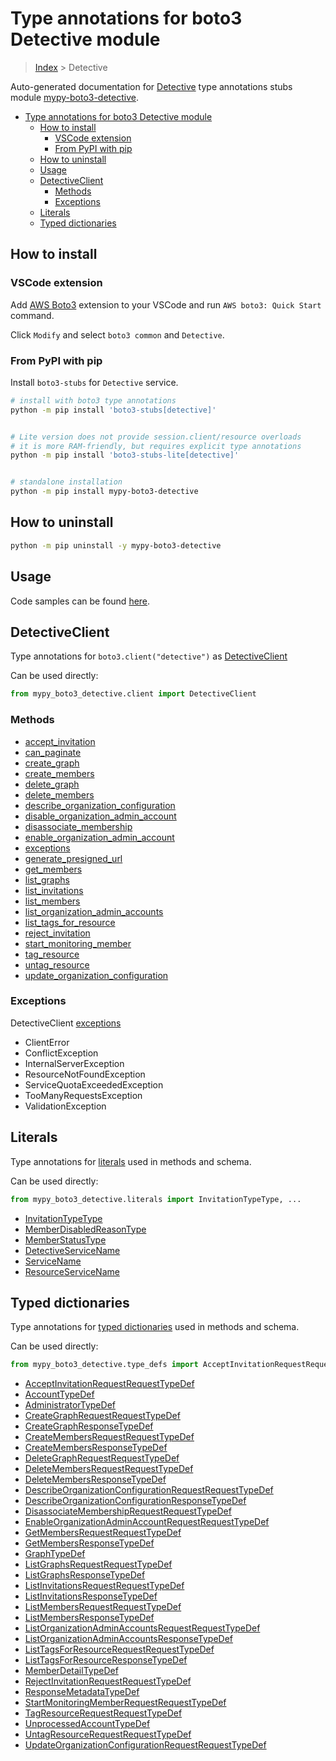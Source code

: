 <a id="type-annotations-for-boto3-detective-module"></a>

# Type annotations for boto3 Detective module

> [Index](..) > Detective

Auto-generated documentation for
[Detective](https://boto3.amazonaws.com/v1/documentation/api/latest/reference/services/detective.html#Detective)
type annotations stubs module
[mypy-boto3-detective](https://pypi.org/project/mypy-boto3-detective/).

- [Type annotations for boto3 Detective module](#type-annotations-for-boto3-detective-module)
  - [How to install](#how-to-install)
    - [VSCode extension](#vscode-extension)
    - [From PyPI with pip](#from-pypi-with-pip)
  - [How to uninstall](#how-to-uninstall)
  - [Usage](#usage)
  - [DetectiveClient](#detectiveclient)
    - [Methods](#methods)
    - [Exceptions](#exceptions)
  - [Literals](#literals)
  - [Typed dictionaries](#typed-dictionaries)

<a id="how-to-install"></a>

## How to install

<a id="vscode-extension"></a>

### VSCode extension

Add
[AWS Boto3](https://marketplace.visualstudio.com/items?itemName=Boto3typed.boto3-ide)
extension to your VSCode and run `AWS boto3: Quick Start` command.

Click `Modify` and select `boto3 common` and `Detective`.

<a id="from-pypi-with-pip"></a>

### From PyPI with pip

Install `boto3-stubs` for `Detective` service.

```bash
# install with boto3 type annotations
python -m pip install 'boto3-stubs[detective]'


# Lite version does not provide session.client/resource overloads
# it is more RAM-friendly, but requires explicit type annotations
python -m pip install 'boto3-stubs-lite[detective]'


# standalone installation
python -m pip install mypy-boto3-detective
```

<a id="how-to-uninstall"></a>

## How to uninstall

```bash
python -m pip uninstall -y mypy-boto3-detective
```

<a id="usage"></a>

## Usage

Code samples can be found [here](./usage.md).

<a id="detectiveclient"></a>

## DetectiveClient

Type annotations for `boto3.client("detective")` as
[DetectiveClient](./client.md)

Can be used directly:

```python
from mypy_boto3_detective.client import DetectiveClient
```

<a id="methods"></a>

### Methods

- [accept_invitation](./client.md#accept_invitation)
- [can_paginate](./client.md#can_paginate)
- [create_graph](./client.md#create_graph)
- [create_members](./client.md#create_members)
- [delete_graph](./client.md#delete_graph)
- [delete_members](./client.md#delete_members)
- [describe_organization_configuration](./client.md#describe_organization_configuration)
- [disable_organization_admin_account](./client.md#disable_organization_admin_account)
- [disassociate_membership](./client.md#disassociate_membership)
- [enable_organization_admin_account](./client.md#enable_organization_admin_account)
- [exceptions](./client.md#exceptions)
- [generate_presigned_url](./client.md#generate_presigned_url)
- [get_members](./client.md#get_members)
- [list_graphs](./client.md#list_graphs)
- [list_invitations](./client.md#list_invitations)
- [list_members](./client.md#list_members)
- [list_organization_admin_accounts](./client.md#list_organization_admin_accounts)
- [list_tags_for_resource](./client.md#list_tags_for_resource)
- [reject_invitation](./client.md#reject_invitation)
- [start_monitoring_member](./client.md#start_monitoring_member)
- [tag_resource](./client.md#tag_resource)
- [untag_resource](./client.md#untag_resource)
- [update_organization_configuration](./client.md#update_organization_configuration)

<a id="exceptions"></a>

### Exceptions

DetectiveClient [exceptions](./client.md#exceptions)

- ClientError
- ConflictException
- InternalServerException
- ResourceNotFoundException
- ServiceQuotaExceededException
- TooManyRequestsException
- ValidationException

<a id="literals"></a>

## Literals

Type annotations for [literals](./literals.md) used in methods and schema.

Can be used directly:

```python
from mypy_boto3_detective.literals import InvitationTypeType, ...
```

- [InvitationTypeType](./literals.md#invitationtypetype)
- [MemberDisabledReasonType](./literals.md#memberdisabledreasontype)
- [MemberStatusType](./literals.md#memberstatustype)
- [DetectiveServiceName](./literals.md#detectiveservicename)
- [ServiceName](./literals.md#servicename)
- [ResourceServiceName](./literals.md#resourceservicename)

<a id="typed-dictionaries"></a>

## Typed dictionaries

Type annotations for [typed dictionaries](./type_defs.md) used in methods and
schema.

Can be used directly:

```python
from mypy_boto3_detective.type_defs import AcceptInvitationRequestRequestTypeDef, ...
```

- [AcceptInvitationRequestRequestTypeDef](./type_defs.md#acceptinvitationrequestrequesttypedef)
- [AccountTypeDef](./type_defs.md#accounttypedef)
- [AdministratorTypeDef](./type_defs.md#administratortypedef)
- [CreateGraphRequestRequestTypeDef](./type_defs.md#creategraphrequestrequesttypedef)
- [CreateGraphResponseTypeDef](./type_defs.md#creategraphresponsetypedef)
- [CreateMembersRequestRequestTypeDef](./type_defs.md#createmembersrequestrequesttypedef)
- [CreateMembersResponseTypeDef](./type_defs.md#createmembersresponsetypedef)
- [DeleteGraphRequestRequestTypeDef](./type_defs.md#deletegraphrequestrequesttypedef)
- [DeleteMembersRequestRequestTypeDef](./type_defs.md#deletemembersrequestrequesttypedef)
- [DeleteMembersResponseTypeDef](./type_defs.md#deletemembersresponsetypedef)
- [DescribeOrganizationConfigurationRequestRequestTypeDef](./type_defs.md#describeorganizationconfigurationrequestrequesttypedef)
- [DescribeOrganizationConfigurationResponseTypeDef](./type_defs.md#describeorganizationconfigurationresponsetypedef)
- [DisassociateMembershipRequestRequestTypeDef](./type_defs.md#disassociatemembershiprequestrequesttypedef)
- [EnableOrganizationAdminAccountRequestRequestTypeDef](./type_defs.md#enableorganizationadminaccountrequestrequesttypedef)
- [GetMembersRequestRequestTypeDef](./type_defs.md#getmembersrequestrequesttypedef)
- [GetMembersResponseTypeDef](./type_defs.md#getmembersresponsetypedef)
- [GraphTypeDef](./type_defs.md#graphtypedef)
- [ListGraphsRequestRequestTypeDef](./type_defs.md#listgraphsrequestrequesttypedef)
- [ListGraphsResponseTypeDef](./type_defs.md#listgraphsresponsetypedef)
- [ListInvitationsRequestRequestTypeDef](./type_defs.md#listinvitationsrequestrequesttypedef)
- [ListInvitationsResponseTypeDef](./type_defs.md#listinvitationsresponsetypedef)
- [ListMembersRequestRequestTypeDef](./type_defs.md#listmembersrequestrequesttypedef)
- [ListMembersResponseTypeDef](./type_defs.md#listmembersresponsetypedef)
- [ListOrganizationAdminAccountsRequestRequestTypeDef](./type_defs.md#listorganizationadminaccountsrequestrequesttypedef)
- [ListOrganizationAdminAccountsResponseTypeDef](./type_defs.md#listorganizationadminaccountsresponsetypedef)
- [ListTagsForResourceRequestRequestTypeDef](./type_defs.md#listtagsforresourcerequestrequesttypedef)
- [ListTagsForResourceResponseTypeDef](./type_defs.md#listtagsforresourceresponsetypedef)
- [MemberDetailTypeDef](./type_defs.md#memberdetailtypedef)
- [RejectInvitationRequestRequestTypeDef](./type_defs.md#rejectinvitationrequestrequesttypedef)
- [ResponseMetadataTypeDef](./type_defs.md#responsemetadatatypedef)
- [StartMonitoringMemberRequestRequestTypeDef](./type_defs.md#startmonitoringmemberrequestrequesttypedef)
- [TagResourceRequestRequestTypeDef](./type_defs.md#tagresourcerequestrequesttypedef)
- [UnprocessedAccountTypeDef](./type_defs.md#unprocessedaccounttypedef)
- [UntagResourceRequestRequestTypeDef](./type_defs.md#untagresourcerequestrequesttypedef)
- [UpdateOrganizationConfigurationRequestRequestTypeDef](./type_defs.md#updateorganizationconfigurationrequestrequesttypedef)
